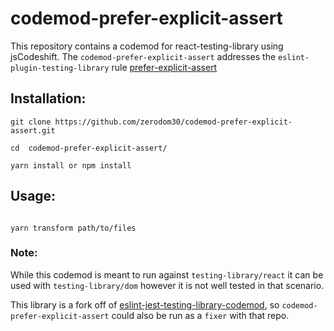 # codemod-prefer-explicit-assert

This repository contains a codemod for react-testing-library using jsCodeshift. The `codemod-prefer-explicit-assert` addresses the `eslint-plugin-testing-library` rule [prefer-explicit-assert](https://github.com/testing-library/eslint-plugin-testing-library/blob/main/docs/rules/prefer-explicit-assert.md)

## Installation:

```
git clone https://github.com/zerodom30/codemod-prefer-explicit-assert.git

cd  codemod-prefer-explicit-assert/

yarn install or npm install
```

## Usage:

``` 

yarn transform path/to/files

```

### Note:
While this codemod is meant to run against `testing-library/react` it can be used with `testing-library/dom` however it is not well tested in that scenario.

This library is a fork off of [eslint-jest-testing-library-codemod](https://github.com/atsikov/eslint-jest-testing-library-codemod), so `codemod-prefer-explicit-assert` could also be run as a `fixer` with that repo.